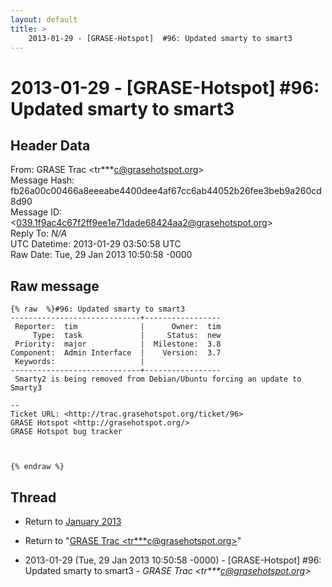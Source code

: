 ```yaml
---
layout: default
title: >
    2013-01-29 - [GRASE-Hotspot]  #96: Updated smarty to smart3
---
```


# 2013-01-29 - [GRASE-Hotspot]  #96: Updated smarty to smart3

## Header Data

From: GRASE Trac \<tr***c@grasehotspot.org\><br>
Message Hash: fb26a00c00466a8eeeabe4400dee4af67cc6ab44052b26fee3beb9a260cd8d90<br>
Message ID: \<039.1f9ac4c67f2ff9ee1e71dade68424aa2@grasehotspot.org\><br>
Reply To: _N/A_<br>
UTC Datetime: 2013-01-29 03:50:58 UTC<br>
Raw Date: Tue, 29 Jan 2013 10:50:58 -0000<br>

## Raw message

```
{% raw  %}#96: Updated smarty to smart3
-----------------------------+-----------------
 Reporter:  tim              |      Owner:  tim
     Type:  task             |     Status:  new
 Priority:  major            |  Milestone:  3.8
Component:  Admin Interface  |    Version:  3.7
 Keywords:                   |
-----------------------------+-----------------
 Smarty2 is being removed from Debian/Ubuntu forcing an update to Smarty3

-- 
Ticket URL: <http://trac.grasehotspot.org/ticket/96>
GRASE Hotspot <http://grasehotspot.org/>
GRASE Hotspot bug tracker



{% endraw %}
```

## Thread

+ Return to [January 2013](/archive/2013/01)

+ Return to "[GRASE Trac <tr***c<span>@</span>grasehotspot.org>](/authors/tr___c_at_grasehotspot_org)"

+ 2013-01-29 (Tue, 29 Jan 2013 10:50:58 -0000) - [GRASE-Hotspot]  #96: Updated smarty to smart3 - _GRASE Trac \<tr***c@grasehotspot.org\>_

